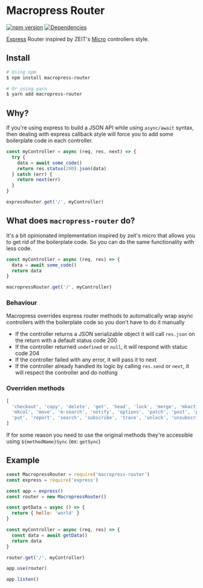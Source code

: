 # Macropress Router
[![npm version](https://badge.fury.io/js/macropress-router.svg)](https://www.npmjs.com/package/macropress-router)
[![Dependencies](https://david-dm.org/ali-essam/macropress-router/status.svg)](https://david-dm.org/ali-essam/macropress-router)

[Express](http://expressjs.com/) Router inspired by ZEIT's [Micro](https://github.com/zeit/micro) controllers style.

## Install

```sh
# Using npm
$ npm install macropress-router

# Or using yarn
$ yarn add macropress-router
```

## Why?

If you're using express to build a JSON API while using `async/await` syntax, then dealing with express callback style will force you to add some boilerplate code in each controller.

```js
const myController = async (req, res, next) => {
  try {
    data = await some_code()
    return res.status(200).json(data)
  } catch (err) {
    return next(err)
  }
}

expressRouter.get('/', myController)
```

## What does `macropress-router` do?

It's a bit opinionated implementation inspired by zeit's micro that allows you to get rid of the boilerplate code. So you can do the same functionality with less code.

```js
const myController = async (req, res) => {
  data = await some_code()
  return data
}

macropressRouter.get('/', myController)
```

### Behaviour

Macropress overrides express router methods to automatically wrap async controllers with the boilerplate code so you don't have to do it manually
- If the controller returns a JSON serializable object it will call `res.json` on the return with a default status code 200
- If the controller returned `undefined` or `null`, it will respond with statuc code 204
- If the controller failed with any error, it will pass it to next
- If the controller already handled its logic by calling `res.send` or `next`, it will respect the controller and do nothing

### Overriden methods

```js
[
  'checkout', 'copy', 'delete', 'get', 'head', 'lock', 'merge', 'mkactivity',
  'mkcol', 'move', 'm-search', 'notify', 'options', 'patch', 'post', 'purge',
  'put', 'report', 'search', 'subscribe', 'trace', 'unlock', 'unsubscribe'
]
```

If for some reason you need to use the original methods they're accessible using `${methodName}Sync` (ex: `getSync`)

## Example

```js
const MacropressRouter = require('macropress-router')
const express = require('express')

const app = express()
const router = new MacropressRouter()

const getData = async () => {
  return { hello: 'world' }
}

const myController = async (req, res) => {
  const data = await getData()
  return data
}

router.get('/', myController)

app.use(router)

app.listen()
```
